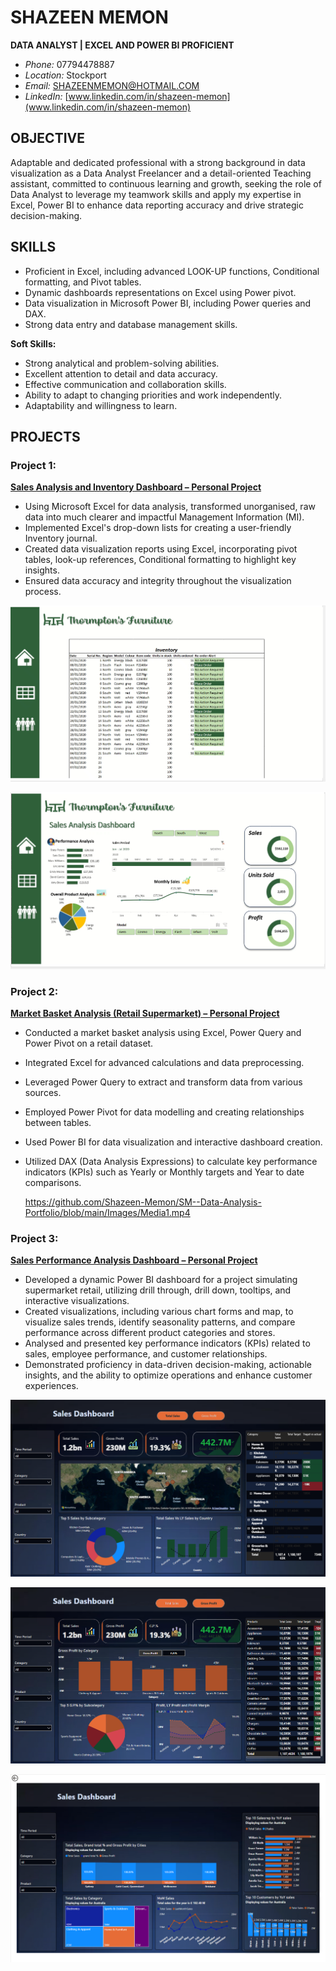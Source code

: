 # SHAZEEN MEMON
**DATA ANALYST | EXCEL AND POWER BI PROFICIENT**
- *Phone:* 07794478887
- *Location:* Stockport
- *Email:* SHAZEENMEMON@HOTMAIL.COM
- *LinkedIn:* [www.linkedin.com/in/shazeen-memon](www.linkedin.com/in/shazeen-memon)

## OBJECTIVE
Adaptable and dedicated professional with a strong background in data visualization as a Data Analyst Freelancer and a detail-oriented Teaching assistant, committed to continuous learning and growth, seeking the role of Data Analyst to leverage my teamwork skills and apply my expertise in Excel, Power BI to enhance data reporting accuracy and drive strategic decision-making.

## SKILLS
- Proficient in Excel, including advanced LOOK-UP functions, Conditional formatting, and Pivot tables.
- Dynamic dashboards representations on Excel using Power pivot.
- Data visualization in Microsoft Power BI, including Power queries and DAX.
- Strong data entry and database management skills.

**Soft Skills:**
- Strong analytical and problem-solving abilities.
- Excellent attention to detail and data accuracy.
- Effective communication and collaboration skills.
- Ability to adapt to changing priorities and work independently.
- Adaptability and willingness to learn.

## PROJECTS
### Project 1:
[**Sales Analysis and Inventory Dashboard – Personal Project**]( https://shazeen-memon.github.io/SM--Data-Analysis-Portfolio/)
- Using Microsoft Excel for data analysis, transformed unorganised, raw data into much clearer and impactful Management Information (MI).
- Implemented Excel's drop-down lists for creating a user-friendly Inventory journal.
- Created data visualization reports using Excel, incorporating pivot tables, look-up references, Conditional formatting to highlight key insights.
- Ensured data accuracy and integrity throughout the visualization process.


![](https://github.com/Shazeen-Memon/SM--Data-Analysis-Portfolio/blob/main/Images/Inventory%20Journal.png)


![](https://github.com/Shazeen-Memon/SM--Data-Analysis-Portfolio/blob/main/Images/Excel%20dashboard%20furniture.png)

  

### Project 2:
[**Market Basket Analysis (Retail Supermarket) – Personal Project**]( https://shazeen-memon.github.io/SM--Data-Analysis-Portfolio/)
- Conducted a market basket analysis using Excel, Power Query and Power Pivot on a retail dataset.
- Integrated Excel for advanced calculations and data preprocessing.
- Leveraged Power Query to extract and transform data from various sources.
- Employed Power Pivot for data modelling and creating relationships between tables.
- Used Power BI for data visualization and interactive dashboard creation.
- Utilized DAX (Data Analysis Expressions) to calculate key performance indicators (KPIs) such as Yearly or Monthly targets and Year to date comparisons.

  https://github.com/Shazeen-Memon/SM--Data-Analysis-Portfolio/blob/main/Images/Media1.mp4

### Project 3:
[**Sales Performance Analysis Dashboard – Personal Project**]( https://shazeen-memon.github.io/SM--Data-Analysis-Portfolio/)
- Developed a dynamic Power BI dashboard for a project simulating supermarket retail, utilizing drill through, drill down, tooltips, and interactive visualizations.
- Created visualizations, including various chart forms and map, to visualize sales trends, identify seasonality patterns, and compare performance across different product categories and stores.
- Analysed and presented key performance indicators (KPIs) related to sales, employee performance, and customer relationships.
- Demonstrated proficiency in data-driven decision-making, actionable insights, and the ability to optimize operations and enhance customer experiences.



![](https://github.com/Shazeen-Memon/SM--Data-Analysis-Portfolio/blob/main/Sales%20Dashboard%201%20Power%20BI.png)

![](https://github.com/Shazeen-Memon/SM--Data-Analysis-Portfolio/blob/main/Sales%20Dashboard%202%20Power%20BI.png)

![](https://github.com/Shazeen-Memon/SM--Data-Analysis-Portfolio/blob/main/Sales%20Dashboard%203%20Power%20BI.png)

